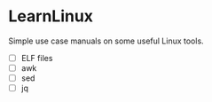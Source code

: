 # LearnLinux
Simple use case manuals on some useful Linux tools.

- [ ] ELF files
- [ ] awk
- [ ] sed
- [ ] jq

